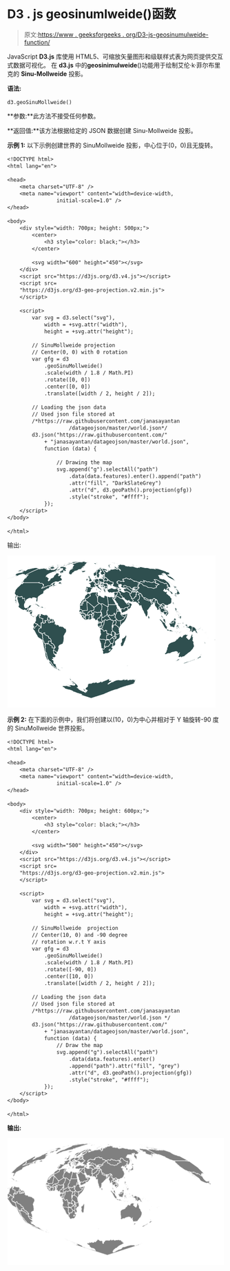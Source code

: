 # D3 . js geosinumlweide()函数

> 原文:[https://www . geeksforgeeks . org/D3-js-geosinumulweide-function/](https://www.geeksforgeeks.org/d3-js-geosinumollweide-function/)

JavaScript **D3.js** 库使用 HTML5、可缩放矢量图形和级联样式表为网页提供交互式数据可视化。
在 **d3.js** 中的**geosinimulweide**()功能用于绘制艾伦·k·菲尔布里克的 **Sinu-Mollweide** 投影。

**语法:**

```
d3.geoSinuMollweide()
```

**参数:**此方法不接受任何参数。

**返回值:**该方法根据给定的 JSON 数据创建 Sinu-Mollweide 投影。

**示例 1:** 以下示例创建世界的 SinuMollweide 投影，中心位于(0，0)且无旋转。

```
<!DOCTYPE html>
<html lang="en">

<head>
    <meta charset="UTF-8" />
    <meta name="viewport" content="width=device-width, 
                initial-scale=1.0" />
</head>

<body>
    <div style="width: 700px; height: 500px;">
        <center>
            <h3 style="color: black;"></h3>
        </center>

        <svg width="600" height="450"></svg>
    </div>
    <script src="https://d3js.org/d3.v4.js"></script>
    <script src=
    "https://d3js.org/d3-geo-projection.v2.min.js">
    </script>

    <script>
        var svg = d3.select("svg"),
            width = +svg.attr("width"),
            height = +svg.attr("height");

        // SinuMollweide projection
        // Center(0, 0) with 0 rotation
        var gfg = d3
            .geoSinuMollweide()
            .scale(width / 1.8 / Math.PI)
            .rotate([0, 0])
            .center([0, 0])
            .translate([width / 2, height / 2]);

        // Loading the json data
        // Used json file stored at 
        /*https://raw.githubusercontent.com/janasayantan
                    /datageojson/master/world.json*/
        d3.json("https://raw.githubusercontent.com/"
            + "janasayantan/datageojson/master/world.json",
            function (data) {

                // Drawing the map
                svg.append("g").selectAll("path")
                    .data(data.features).enter().append("path")
                    .attr("fill", "DarkSlateGrey")
                    .attr("d", d3.geoPath().projection(gfg))
                    .style("stroke", "#ffff");
            });
    </script>
</body>

</html>
```

输出:

![](img/e3c5163223726f8a47e0c3bdf49ddb4b.png)

**示例 2:** 在下面的示例中，我们将创建以(10，0)为中心并相对于 Y 轴旋转-90 度的 SinuMollweide 世界投影。

```
<!DOCTYPE html>
<html lang="en">

<head>
    <meta charset="UTF-8" />
    <meta name="viewport" content="width=device-width, 
                initial-scale=1.0" />
</head>

<body>
    <div style="width: 700px; height: 600px;">
        <center>
            <h3 style="color: black;"></h3>
        </center>

        <svg width="500" height="450"></svg>
    </div>
    <script src="https://d3js.org/d3.v4.js"></script>
    <script src=
    "https://d3js.org/d3-geo-projection.v2.min.js">
    </script>

    <script>
        var svg = d3.select("svg"),
            width = +svg.attr("width"),
            height = +svg.attr("height");

        // SinuMollweide  projection
        // Center(10, 0) and -90 degree
        // rotation w.r.t Y axis
        var gfg = d3
            .geoSinuMollweide()
            .scale(width / 1.8 / Math.PI)
            .rotate([-90, 0])
            .center([10, 0])
            .translate([width / 2, height / 2]);

        // Loading the json data
        // Used json file stored at 
        /*https://raw.githubusercontent.com/janasayantan
                    /datageojson/master/world.json */
        d3.json("https://raw.githubusercontent.com/"
            + "janasayantan/datageojson/master/world.json",
            function (data) {
                // Draw the map
                svg.append("g").selectAll("path")
                    .data(data.features).enter()
                    .append("path").attr("fill", "grey")
                    .attr("d", d3.geoPath().projection(gfg))
                    .style("stroke", "#ffff");
            });
    </script>
</body>

</html>
```

**输出:**

![](img/5590107056e18ac20e66f009ed9bba09.png)
